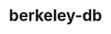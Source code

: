 ---
title: "berkeley-db"
layout: cache
categories: [package, v0.18.1]
meta: {"versions": ["18.1.40"], "compilers": ["gcc@=7.3.1", "gcc@=7.5.0", "gcc@=8.4.0"], "oss": ["amzn2", "ubuntu18.04"], "platforms": ["linux"], "targets": ["aarch64", "graviton2", "x86_64", "x86_64_v3", "x86_64_v4"], "stacks": ["aws-ahug", "aws-ahug-aarch64", "aws-isc", "aws-isc-aarch64", "build_systems", "data-vis-sdk", "e4s", "radiuss", "root", "tutorial"], "num_specs": 6, "num_specs_by_stack": {"radiuss": 1, "tutorial": 2, "e4s": 1, "root": 6, "data-vis-sdk": 1, "build_systems": 1, "aws-ahug": 2, "aws-isc": 2, "aws-ahug-aarch64": 2, "aws-isc-aarch64": 2}}
spec_details: [{"hash": "q6tqmmmitkatscuadcwn6ea32iscs55k", "compiler": "gcc@=7.5.0", "versions": ["18.1.40"], "os": "ubuntu18.04", "platform": "linux", "target": "x86_64", "variants": ["+cxx", "~docs", "patches=b231fcc", "+stl"], "stacks": ["radiuss", "tutorial", "e4s", "root", "data-vis-sdk", "build_systems"], "size": "-", "tarball": "https://binaries.spack.io/releases/v0.18.1/build_cache/linux-ubuntu18.04-x86_64/gcc-7.5.0/berkeley-db-18.1.40/linux-ubuntu18.04-x86_64-gcc-7.5.0-berkeley-db-18.1.40-q6tqmmmitkatscuadcwn6ea32iscs55k.spack"}, {"hash": "bmuizvmby2etri6hp3o4pfr5q6qi7u4x", "compiler": "gcc@=7.3.1", "versions": ["18.1.40"], "os": "amzn2", "platform": "linux", "target": "x86_64_v4", "variants": ["+cxx", "~docs", "patches=b231fcc", "+stl"], "stacks": ["aws-ahug", "root", "aws-isc"], "size": "-", "tarball": "https://binaries.spack.io/releases/v0.18.1/build_cache/linux-amzn2-x86_64_v4/gcc-7.3.1/berkeley-db-18.1.40/linux-amzn2-x86_64_v4-gcc-7.3.1-berkeley-db-18.1.40-bmuizvmby2etri6hp3o4pfr5q6qi7u4x.spack"}, {"hash": "2jnmbv5gy2h3f3e5kc3ih5kcp3yv3gya", "compiler": "gcc@=7.3.1", "versions": ["18.1.40"], "os": "amzn2", "platform": "linux", "target": "graviton2", "variants": ["+cxx", "~docs", "patches=b231fcc", "+stl"], "stacks": ["aws-ahug-aarch64", "aws-isc-aarch64", "root"], "size": "-", "tarball": "https://binaries.spack.io/releases/v0.18.1/build_cache/linux-amzn2-graviton2/gcc-7.3.1/berkeley-db-18.1.40/linux-amzn2-graviton2-gcc-7.3.1-berkeley-db-18.1.40-2jnmbv5gy2h3f3e5kc3ih5kcp3yv3gya.spack"}, {"hash": "st5ncwxrh5ywhwlvg4ibchuoneswdmf4", "compiler": "gcc@=7.3.1", "versions": ["18.1.40"], "os": "amzn2", "platform": "linux", "target": "aarch64", "variants": ["+cxx", "~docs", "patches=b231fcc", "+stl"], "stacks": ["aws-ahug-aarch64", "aws-isc-aarch64", "root"], "size": "-", "tarball": "https://binaries.spack.io/releases/v0.18.1/build_cache/linux-amzn2-aarch64/gcc-7.3.1/berkeley-db-18.1.40/linux-amzn2-aarch64-gcc-7.3.1-berkeley-db-18.1.40-st5ncwxrh5ywhwlvg4ibchuoneswdmf4.spack"}, {"hash": "66t4vyqqclch3rxyxq3kpuiflsurcgm3", "compiler": "gcc@=7.3.1", "versions": ["18.1.40"], "os": "amzn2", "platform": "linux", "target": "x86_64_v3", "variants": ["+cxx", "~docs", "patches=b231fcc", "+stl"], "stacks": ["aws-ahug", "root", "aws-isc"], "size": "-", "tarball": "https://binaries.spack.io/releases/v0.18.1/build_cache/linux-amzn2-x86_64_v3/gcc-7.3.1/berkeley-db-18.1.40/linux-amzn2-x86_64_v3-gcc-7.3.1-berkeley-db-18.1.40-66t4vyqqclch3rxyxq3kpuiflsurcgm3.spack"}, {"hash": "johvuo37ta4fvksrev2oim5wq4nkwba7", "compiler": "gcc@=8.4.0", "versions": ["18.1.40"], "os": "ubuntu18.04", "platform": "linux", "target": "x86_64", "variants": ["+cxx", "~docs", "patches=b231fcc", "+stl"], "stacks": ["root", "tutorial"], "size": "-", "tarball": "https://binaries.spack.io/releases/v0.18.1/build_cache/linux-ubuntu18.04-x86_64/gcc-8.4.0/berkeley-db-18.1.40/linux-ubuntu18.04-x86_64-gcc-8.4.0-berkeley-db-18.1.40-johvuo37ta4fvksrev2oim5wq4nkwba7.spack"}]
---